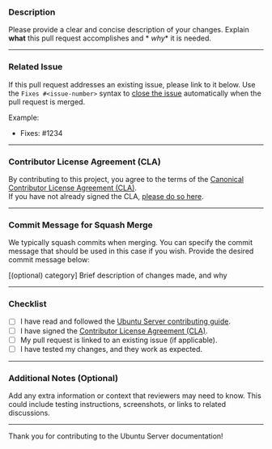 <!-- You can erase any parts of this template not applicable to your Pull Request. -->


### Description

Please provide a clear and concise description of your changes. Explain **what** this pull request accomplishes and *
*why** it is needed.

---

### Related Issue

If this pull request addresses an existing issue, please link to it below. Use the `Fixes #<issue-number>` syntax to
[close the issue](https://docs.github.com/en/issues/tracking-your-work-with-issues/using-issues/linking-a-pull-request-to-an-issue) automatically when the pull request is merged.

Example:

- Fixes: #1234

---

### Contributor License Agreement (CLA)

By contributing to this project, you agree to the terms of
the [Canonical Contributor License Agreement (CLA)](https://ubuntu.com/legal/contributors).  
If you have not already signed the CLA, [please do so here](https://ubuntu.com/legal/contributors).

---

### Commit Message for Squash Merge

We typically squash commits when merging. You can specify the commit message that should be used in this case if you wish.
Provide the desired commit message below:

[(optional) category] Brief description of changes made, and why

---

### Checklist

- [ ] I have read and followed the [Ubuntu Server contributing guide](https://documentation.ubuntu.com/server/contributing/).
- [ ] I have signed the [Contributor License Agreement (CLA)](https://ubuntu.com/legal/contributors).
- [ ] My pull request is linked to an existing issue (if applicable).
- [ ] I have tested my changes, and they work as expected.

---

### Additional Notes (Optional)

Add any extra information or context that reviewers may need to know. This could include testing instructions,
screenshots, or links to related discussions.

---

Thank you for contributing to the Ubuntu Server documentation!
